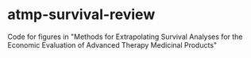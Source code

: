 # atmp-survival-review
Code for figures in "Methods for Extrapolating Survival Analyses for the Economic Evaluation of Advanced Therapy Medicinal Products"

